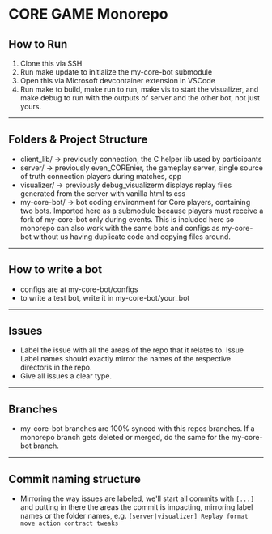 # CORE GAME Monorepo

## How to Run

1. Clone this via SSH
2. Run make update to initialize the my-core-bot submodule
3. Open this via Microsoft devcontainer extension in VSCode
4. Run make to build, make run to run, make vis to start the visualizer, and make debug to run with the outputs of server and the other bot, not just yours.

---

## Folders & Project Structure

- client_lib/ -> previously connection, the C helper lib used by participants
- server/ -> previously even_COREnier, the gameplay server, single source of truth connection players during matches, cpp
- visualizer/ -> previously debug_visualizerm displays replay files generated from the server with vanilla html ts css
- my-core-bot/ -> bot coding environment for Core players, containing two bots. Imported here as a submodule because players must receive a fork of my-core-bot only during events. This is included here so monorepo can also work with the same bots and configs as my-core-bot without us having duplicate code and copying files around.

---

## How to write a bot

- configs are at my-core-bot/configs
- to write a test bot, write it in my-core-bot/your_bot

---

## Issues

- Label the issue with all the areas of the repo that it relates to. Issue Label names should exactly mirror the names of the respective directoris in the repo.
- Give all issues a clear type.

--- 

## Branches

- my-core-bot branches are 100% synced with this repos branches. If a monorepo branch gets deleted or merged, do the same for the my-core-bot branch.

---

## Commit naming structure

- Mirroring the way issues are labeled, we'll start all commits with `[...]` and putting in there the areas the commit is impacting, mirroring label names or the folder names, e.g. `[server|visualizer] Replay format move action contract tweaks`
